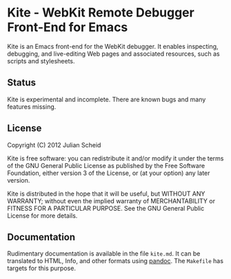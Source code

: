 Kite - WebKit Remote Debugger Front-End for Emacs
=================================================

Kite is an Emacs front-end for the WebKit debugger.  It enables
inspecting, debugging, and live-editing Web pages and associated
resources, such as scripts and stylesheets.

Status
------

Kite is experimental and incomplete.  There are known bugs and many
features missing.

License
-------

Copyright (C) 2012 Julian Scheid

Kite is free software: you can redistribute it and/or modify it under
the terms of the GNU General Public License as published by the Free
Software Foundation, either version 3 of the License, or (at your
option) any later version.

Kite is distributed in the hope that it will be useful, but WITHOUT
ANY WARRANTY; without even the implied warranty of MERCHANTABILITY or
FITNESS FOR A PARTICULAR PURPOSE.  See the GNU General Public License
for more details.

Documentation
-------------

Rudimentary documentation is available in the file `kite.md`.  It can
be translated to HTML, Info, and other formats using
[pandoc](http://johnmacfarlane.net/pandoc/).  The `Makefile` has
targets for this purpose.

